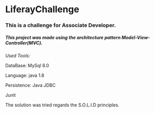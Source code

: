 # LiferayChallenge
### This is a challenge for Associate Developer.
##### This project was made using the architecture pattern Model-View-Controller(MVC).

*Used Tools:*

DataBase: MySql 8.0 

Language: java 1.8

Persistence: Java JDBC

Junit 

The solution was tried regards the S.O.L.I.D principles.

